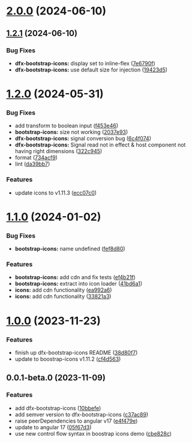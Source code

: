  
# [2.0.0](https://github.com/Dafnik/dfts-common/compare/dfx-bootstrap-icons-1.2.1...dfx-bootstrap-icons-2.0.0) (2024-06-10)



## [1.2.1](https://github.com/Dafnik/dfts-common/compare/dfx-bootstrap-icons-1.2.0...dfx-bootstrap-icons-1.2.1) (2024-06-10)


### Bug Fixes

* **dfx-bootstrap-icons:** display set to inline-flex ([7e6790f](https://github.com/Dafnik/dfts-common/commit/7e6790f0fe4f8b3624f4694af1e6ef74068e3e2e))
* **dfx-bootstrap-icons:** use default size for injection ([19423d5](https://github.com/Dafnik/dfts-common/commit/19423d5bf9ea43f2c174c567034a5f6aa4b3f8c6))



# [1.2.0](https://github.com/Dafnik/dfts-common/compare/dfx-bootstrap-icons-1.1.0...dfx-bootstrap-icons-1.2.0) (2024-05-31)


### Bug Fixes

* add transform to boolean input ([f453e46](https://github.com/Dafnik/dfts-common/commit/f453e4602a47d5ce7f1d56116afbf9b764b2aab1))
* **bootstrap-icons:** size not working ([2037e93](https://github.com/Dafnik/dfts-common/commit/2037e93d66c98649c3bb48e5d20b51921e0b7100))
* **dfx-bootstrap-icons:** signal conversion bug ([6c4f074](https://github.com/Dafnik/dfts-common/commit/6c4f074b3f1c23bd6bf04b4fd171e98c8f1c55a2))
* **dfx-bootstrap-icons:** Signal read not in effect & host component not having right dimensions ([322c945](https://github.com/Dafnik/dfts-common/commit/322c94589f8005d8bd07a75cf188407bac4566fb))
* format ([734acf9](https://github.com/Dafnik/dfts-common/commit/734acf97a16ec3be93466c4c3d0a2195000096c7))
* lint ([da39bb7](https://github.com/Dafnik/dfts-common/commit/da39bb712d19f2070436a15e21865e28619aa88e))


### Features

* update icons to v1.11.3 ([ecc07c0](https://github.com/Dafnik/dfts-common/commit/ecc07c04326e5a87b0c40bf5da03f114d8e0b670))



# [1.1.0](https://github.com/Dafnik/dfts-common/compare/dfx-bootstrap-icons-1.0.0...dfx-bootstrap-icons-1.1.0) (2024-01-02)

### Bug Fixes

- **bootstrap-icons:** name undefined ([fef8d80](https://github.com/Dafnik/dfts-common/commit/fef8d80fd4c7513f0876af660aac8da0aa1af2a1))

### Features

- **bootstrap-icons:** add cdn and fix tests ([ef4b21f](https://github.com/Dafnik/dfts-common/commit/ef4b21ff3ba35e1c2bae0a80921e68837ce6fdf5))
- **bootstrap-icons:** extract into icon loader ([41bd6a1](https://github.com/Dafnik/dfts-common/commit/41bd6a1dabd6aa97f0376795ba558906048296d2))
- **icons:** add cdn functionality ([ea992a6](https://github.com/Dafnik/dfts-common/commit/ea992a64e8c4c749f6e6180b7121a11381c0b323))
- **icons:** add cdn functionality ([33821a3](https://github.com/Dafnik/dfts-common/commit/33821a3eb3852be07553df351a18937c0c136fe5))

# [1.0.0](https://github.com/Dafnik/dfts-common/compare/dfx-bootstrap-icons-0.0.1-beta.0...dfx-bootstrap-icons-1.0.0) (2023-11-23)

### Features

- finish up dfx-bootstrap-icons README ([38d80f7](https://github.com/Dafnik/dfts-common/commit/38d80f72b44b217c41f44ff83c92d8e88cf6b4d1))
- update to boostrap-icons v1.11.2 ([cf4d563](https://github.com/Dafnik/dfts-common/commit/cf4d563c3759ac0dfbce42523fe6f2b8e910f5b9))

## 0.0.1-beta.0 (2023-11-09)

### Features

- add dfx-bootstrap-icons ([10bbefe](https://github.com/Dafnik/dfts-common/commit/10bbefed5863521a46c50ac55bb621517e76407a))
- add semver version to dfx-bootstrap-icons ([c37ac89](https://github.com/Dafnik/dfts-common/commit/c37ac89b53622ea281adbdd8bc7a70d23d11e3cb))
- raise peerDependencies to angular v17 ([e4f479e](https://github.com/Dafnik/dfts-common/commit/e4f479e25115e07c3ab9c02178e9ef424daa5c0c))
- update to angular 17 ([05f67d3](https://github.com/Dafnik/dfts-common/commit/05f67d3dd9e2798357c6e429fa3a84b99abed42a))
- use new control flow syntax in boostrap icons demo ([cbe828c](https://github.com/Dafnik/dfts-common/commit/cbe828c5bfcd87b44a1ac3c326bfa367ce5783c0))
